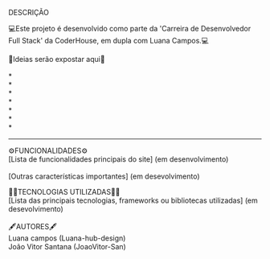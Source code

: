 DESCRIÇÃO <br>

💻Este projeto é desenvolvido como parte da 'Carreira de Desenvolvedor Full Stack' da CoderHouse, em dupla com Luana Campos.💻
<br>

🧠Ideias serão expostar aqui🧠<br>
<br>
*
<br>
*
<br>
*
<br>
*
<br>
*
<br>
*
<br>
*
<hr>

⚙️FUNCIONALIDADES⚙️ <br>
[Lista de funcionalidades principais do site] (em desenvolvimento) <br>            
[Outras características importantes] (em desevolvimento) <br>

👩‍💻TECNOLOGIAS UTILIZADAS👨‍💻<br>
[Lista das principais tecnologias, frameworks ou bibliotecas utilizadas] (em desevolvimento)<br>
<br>
🖋️AUTORES🖋️<br>
Luana campos (Luana-hub-design)<br>
João Vitor Santana (JoaoVitor-San)<br>

